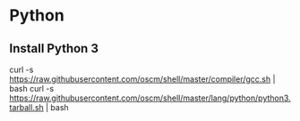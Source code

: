 Python
=====

Install Python 3
-----
  curl -s https://raw.githubusercontent.com/oscm/shell/master/compiler/gcc.sh | bash
  curl -s https://raw.githubusercontent.com/oscm/shell/master/lang/python/python3.tarball.sh | bash
